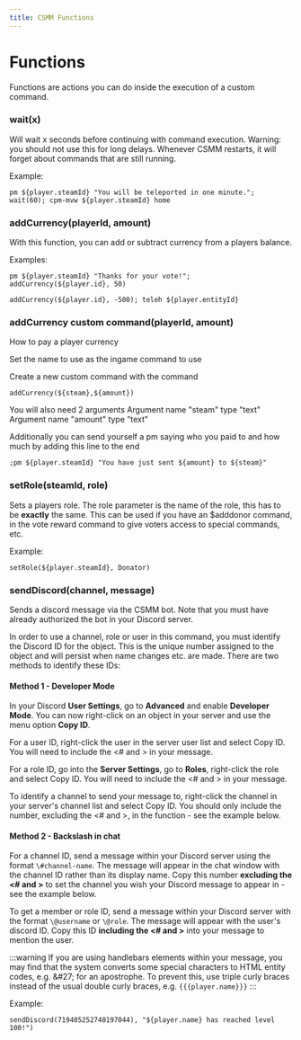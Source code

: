 ```yaml
---
title: CSMM Functions
---
```


# Functions

Functions are actions you can do inside the execution of a custom command.

### wait(x)

Will wait x seconds before continuing with command execution. Warning: you should not use this for long delays. Whenever CSMM restarts, it will forget about commands that are still running.

Example:
```
pm ${player.steamId} "You will be teleported in one minute."; wait(60); cpm-mvw ${player.steamId} home
```

### addCurrency(playerId, amount)

With this function, you can add or subtract currency from a players balance.

Examples:
```
pm ${player.steamId} "Thanks for your vote!"; addCurrency(${player.id}, 50)

addCurrency(${player.id}, -500); teleh ${player.entityId}
```

### addCurrency custom command(playerId, amount)

How to pay a player currency

Set the name to use as the ingame command to use

Create a new custom command with the command

```
addCurrency(${steam},${amount})
```
You will also need 2 arguments
Argument name "steam" type "text"
Argument name "amount" type "text"

Additionally you can send yourself a pm saying who you paid to and how much by adding this line to the end
```
;pm ${player.steamId} "You have just sent ${amount} to ${steam}"
```


### setRole(steamId, role)

Sets a players role. The role parameter is the name of the role, this has to be **exactly** the same. This can be used if you have an \$adddonor command, in the vote reward command to give voters access to special commands, etc.

Example:
```
setRole(${player.steamId}, Donator)
```

### sendDiscord(channel, message)

Sends a discord message via the CSMM bot. Note that you must have already authorized the bot in your Discord server.

In order to use a channel, role or user in this command, you must identify the Discord ID for the object. This is the unique number assigned to the object and will persist when name changes etc. are made. There are two methods to identify these IDs:

#### Method 1 - Developer Mode

In your Discord **User Settings**, go to **Advanced** and enable **Developer Mode**. You can now right-click on an object in your server and use the menu option **Copy ID**.

For a user ID, right-click the user in the server user list and select Copy ID. You will need to include the <# and > in your message.

For a role ID, go into the **Server Settings**, go to **Roles**, right-click the role and select Copy ID. You will need to include the <# and > in your message.

To identify a channel to send your message to, right-click the channel in your server's channel list and select Copy ID. You should only include the number, excluding the <# and >, in the function - see the example below.

#### Method 2 - Backslash in chat

For a channel ID, send a message within your Discord server using the format `\#channel-name`. The message will appear in the chat window with the channel ID rather than its display name. Copy this number **excluding the <# and >** to set the channel you wish your Discord message to appear in - see the example below.

To get a member or role ID, send a message within your Discord server with the format `\@username` or `\@role`. The message will appear with the user's discord ID. Copy this ID **including the <# and >** into your message to mention the user.

:::warning
If you are using handlebars elements within your message, you may find that the system converts some special characters to HTML entity codes, e.g. \&\#27\; for an apostrophe. To prevent this, use triple curly braces instead of the usual double curly braces, e.g. <code v-pre>{{{player.name}}}</code>
:::

Example:
```
sendDiscord(719405252740197044), "${player.name} has reached level 100!")
```

